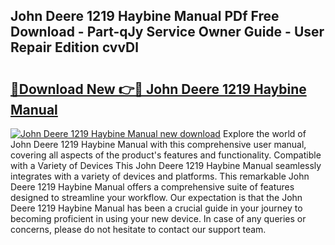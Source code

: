 ## John Deere 1219 Haybine Manual PDf Free Download - Part-qJy Service Owner Guide - User Repair Edition cvvDl

# <h2><a href="http://bc94513.oget.top/?id=John+Deere+1219+Haybine+Manual">🔗Download New 👉🔴 John Deere 1219 Haybine Manual</a></h2>

[![John Deere 1219 Haybine Manual new download](https://i.imgur.com/5g1atiW.png)](http://bc94513.oget.top/?id=John+Deere+1219+Haybine+Manual)
Explore the world of John Deere 1219 Haybine Manual with this comprehensive user manual, covering all aspects of the product's features and functionality. Compatible with a Variety of Devices This John Deere 1219 Haybine Manual seamlessly integrates with a variety of devices and platforms. This remarkable John Deere 1219 Haybine Manual offers a comprehensive suite of features designed to streamline your workflow. Our expectation is that the John Deere 1219 Haybine Manual has been a crucial guide in your journey to becoming proficient in using your new device. In case of any queries or concerns, please do not hesitate to contact our support team.
